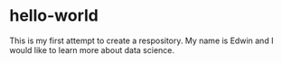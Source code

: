 # hello-world
This is my first attempt to create a respository.
My name is Edwin and I would like to learn more about data science.
